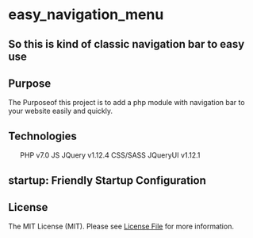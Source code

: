 # easy_navigation_menu
## So this is kind of classic navigation bar to easy use

## Purpose
The Purposeof this project is to add a php module with navigation bar 
    to your website easily and quickly.

## Technologies
<ul>
PHP    v7.0
JS
JQuery    v1.12.4 
CSS/SASS
JQueryUI    v1.12.1
</ul>

## startup: Friendly Startup Configuration


## License

The MIT License (MIT). Please see [License File](LICENSE.md) for more information.
